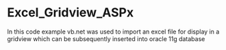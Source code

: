 # Excel_Gridview_ASPx
In this code example vb.net was used to import an excel file for display in a gridview which can be subsequently inserted into oracle 11g database
